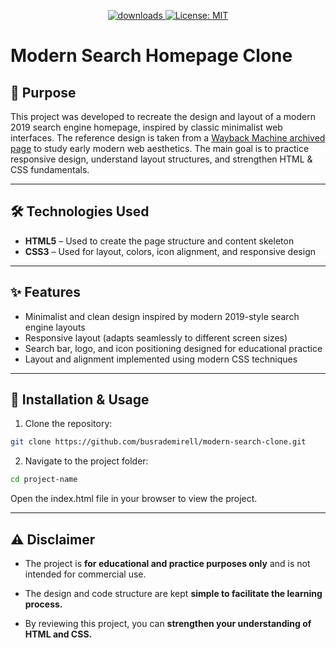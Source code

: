  <p align="center">
  <a href="https://github.com/busrademirell/modern-search-clone/blob/master/README.md">
    <img alt="downloads" src="https://img.shields.io/badge/English-En-blue" target="_blank" />
  </a>
  <a href="https://github.com/busrademirell/modern-search-clone/blob/master/doc/tr/README_tr.md">
    <img alt="License: MIT" src="https://img.shields.io/badge/Turkish-Tr-red" target="_blank" />
  </a>
</p>
 
# Modern Search Homepage Clone

## 🎯 Purpose

This project was developed to recreate the design and layout of a modern 2019 search engine homepage, inspired by classic minimalist web interfaces. The reference design is taken from a [Wayback Machine archived page](https://web.archive.org/web/20191130234759/https://www.google.com/) to study early modern web aesthetics. The main goal is to practice responsive design, understand layout structures, and strengthen HTML & CSS fundamentals.

---

## 🛠️ Technologies Used

- **HTML5** – Used to create the page structure and content skeleton
- **CSS3** – Used for layout, colors, icon alignment, and responsive design

---

## ✨ Features

- Minimalist and clean design inspired by modern 2019-style search engine layouts
- Responsive layout (adapts seamlessly to different screen sizes)
- Search bar, logo, and icon positioning designed for educational practice
- Layout and alignment implemented using modern CSS techniques

---

## 🚀 Installation & Usage

1. Clone the repository:

```bash
git clone https://github.com/busrademirell/modern-search-clone.git

```

2. Navigate to the project folder:

```bash
cd project-name
```

Open the index.html file in your browser to view the project.

---

## ⚠️ Disclaimer

- The project is **for educational and practice purposes only** and is not intended for commercial use.

- The design and code structure are kept **simple to facilitate the learning process.**

- By reviewing this project, you can **strengthen your understanding of HTML and CSS.**
